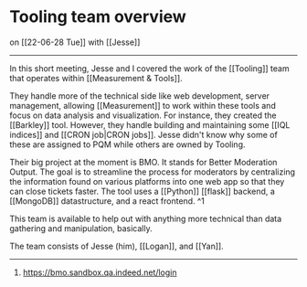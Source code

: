 # Tooling team overview
on [[22-06-28 Tue]]
with [[Jesse]]

---
In this short meeting, Jesse and I covered the work of the [[Tooling]] team that operates within [[Measurement & Tools]]. 

They handle more of the technical side like web development, server management, allowing [[Measurement]] to work within these tools and focus on data analysis and visualization. For instance, they created the [[Barkley]] tool. However, they handle building and maintaining some [[IQL indices]] and [[CRON job|CRON jobs]]. Jesse didn't know why some of these are assigned to PQM while others are owned by Tooling.

Their big project at the moment is BMO. It stands for Better Moderation Output. The goal is to streamline the process for moderators by centralizing the information found on various platforms into one web app so that they can close tickets faster. The tool uses a [[Python]] [[flask]] backend, a [[MongoDB]] datastructure, and a react frontend. ^1

This team is available to help out with anything more technical than data gathering and manipulation, basically.

The team consists of Jesse (him), [[Logan]], and [[Yan]]. 

---
1. https://bmo.sandbox.qa.indeed.net/login